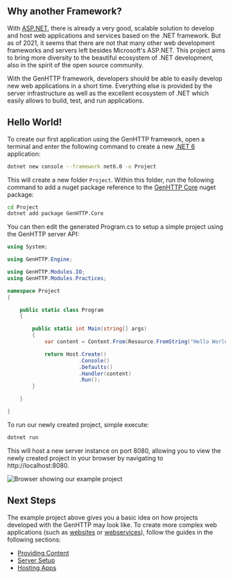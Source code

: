 ﻿## Why another Framework?

With [ASP.NET](https://dotnet.microsoft.com/apps/aspnet), there is already a
very good, scalable solution to develop and host web applications and services based
on the .NET framework.
But as of 2021, it seems that there are not that many other web development frameworks 
and servers left besides Microsoft's ASP.NET.
This project aims to bring more diversity to the beautiful ecosystem of .NET development,
also in the spirit of the open source community.

With the GenHTTP framework, developers should be able to easily develop new web
applications in a short time.
Everything else is provided by the server infrastructure as well as the excellent
ecosystem of .NET which easily allows to build, test, and run applications.

## Hello World!

To create our first application using the GenHTTP framework, open a terminal
and enter the following command to create a new 
[.NET 6](https://dotnet.microsoft.com/download) application:

```bash
dotnet new console --framework net6.0 -o Project
```

This will create a new folder `Project`. Within this folder, run the following
command to add a nuget package reference to the [GenHTTP Core](https://www.nuget.org/packages/GenHTTP.Core/)
nuget package:

```bash
cd Project
dotnet add package GenHTTP.Core
```

You can then edit the generated Program.cs to setup a simple project using 
the GenHTTP server API:

```csharp
using System;

using GenHTTP.Engine;           

using GenHTTP.Modules.IO;    
using GenHTTP.Modules.Practices;

namespace Project
{

    public static class Program
    {

        public static int Main(string[] args)
        {
            var content = Content.From(Resource.FromString("Hello World!"));

            return Host.Create()
                       .Console()
                       .Defaults()
                       .Handler(content)
                       .Run();
        }

    }

}
```

To run our newly created project, simple execute:

```bash
dotnet run
```

This will host a new server instance on port 8080, allowing you to view the
newly created project in your browser by navigating to http://localhost:8080.

![Browser showing our example project](/images/hello_world.png)

## Next Steps

The example project above gives you a basic idea on how projects developed
with the GenHTTP may look like. To create more complex web applications
(such as [websites](/documentation/content/websites) or [webservices](/documentation/content/webservices)),
follow the guides in the following sections:

- [Providing Content](/documentation/content/)
- [Server Setup](/documentation/server/)
- [Hosting Apps](/documentation/hosting/)